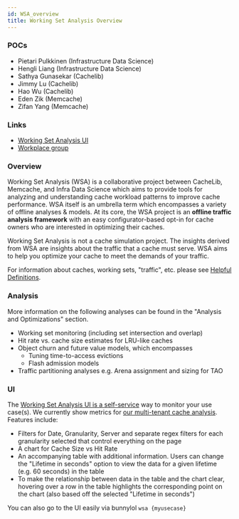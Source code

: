 ```yaml
---
id: WSA_overview
title: Working Set Analysis Overview
---
```


### POCs
- Pietari Pulkkinen (Infrastructure Data Science)
- Hengli Liang (Infrastructure Data Science)
- Sathya Gunasekar (Cachelib)
- Jimmy Lu (Cachelib)
- Hao Wu (Cachelib)
- Eden Zik (Memcache)
- Zifan Yang (Memcache)

### Links
- [Working Set Analysis UI](https://www.internalfb.com/cachelib/wsa/)
- [Workplace group](https://fb.workplace.com/groups/452627415509944)

### Overview
Working Set Analysis (WSA) is a collaborative project between CacheLib, Memcache, and Infra Data Science which aims to provide tools for analyzing and understanding cache workload patterns to improve cache performance. WSA itself is an umbrella term which encompasses a variety of offline analyses & models. At its core, the WSA project is an **offline traffic analysis framework** with an easy configurator-based opt-in for cache owners who are interested in optimizing their caches.

Working Set Analysis is not a cache simulation project. The insights derived from WSA are insights about the traffic that a cache must serve. WSA aims to help you optimize your cache to meet the demands of your traffic.

For information about caches, working sets, "traffic", etc. please see [Helpful Definitions](WSA_helpful_definitions).

### Analysis
More information on the following analyses can be found in the "Analysis and Optimizations" section.
- Working set monitoring (including set intersection and overlap)
- Hit rate vs. cache size estimates for LRU-like caches
- Object churn and future value models, which encompasses
  - Tuning time-to-access evictions
  - Flash admission models
- Traffic partitioning analyses e.g. Arena assignment and sizing for TAO

### UI
The [Working Set Analysis UI is a self-service](https://www.internalfb.com/cachelib/wsa) way to monitor your use case(s). We currently show metrics for [our multi-tenant cache analysis](https://www.internalfb.com/intern/wiki/Cache_Library_User_Guides/Analyses_and_Optimizations/#hit-rate-analyses-guaran). Features include:
- Filters for Date, Granularity, Server and separate regex filters for each granularity selected that control everything on the page
- A chart for Cache Size vs Hit Rate
- An accompanying table with additional information. Users can change the "Lifetime in seconds" option to view the data for a given lifetime (e.g. 60 seconds) in the table
- To make the relationship between data in the table and the chart clear, hovering over a row in the table highlights the corresponding point on the chart (also based off the selected "Lifetime in seconds")

You can also go to the UI easily via bunnylol `wsa {myusecase}`
